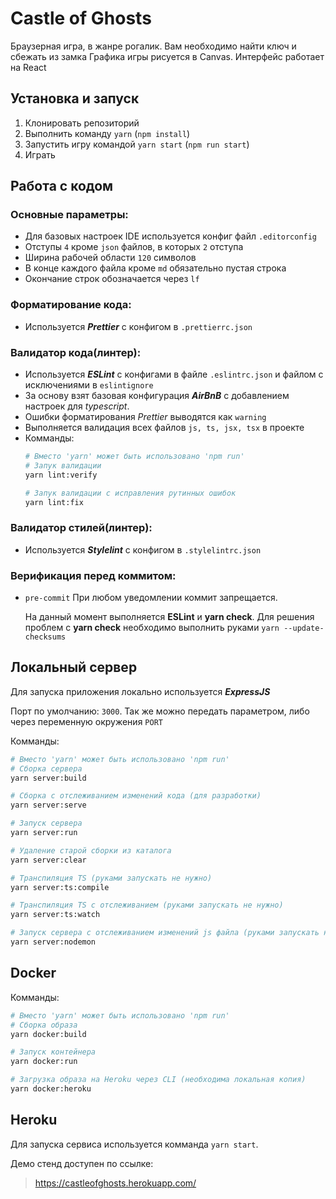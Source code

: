 # Castle of Ghosts

Браузерная игра, в жанре рогалик. Вам необходимо найти ключ и сбежать из замка
Графика игры рисуется в Canvas. Интерфейс работает на React

## Установка и запуск
1. Клонировать репозиторий
2. Выполнить команду `yarn` (`npm install`)
3. Запустить игру командой `yarn start` (`npm run start`)
4. Играть

## Работа с кодом

### Основные параметры:
-   Для базовых настроек IDE используется конфиг файл `.editorconfig`
-   Отступы `4` кроме `json` файлов, в которых `2` отступа
-   Ширина рабочей области `120` символов
-   В конце каждого файла кроме `md` обязательно пустая строка
-   Окончание строк обозначается через `lf`

### Форматирование кода:
-   Используется __*Prettier*__ с конфигом в `.prettierrc.json`

### Валидатор кода(линтер):
-   Используется __*ESLint*__ с конфигами в файле `.eslintrc.json` и файлом с исключениями в `eslintignore`
-   За основу взят базовая конфигурация __*AirBnB*__ с добавлением настроек для *typescript*.
-   Ошибки форматирования *Prettier* выводятся как `warning`
-   Выполняется валидация всех файлов `js, ts, jsx, tsx` в проекте
-   Комманды:
    ```bash
    # Вместо 'yarn' может быть использовано 'npm run'
    # Запук валидации
    yarn lint:verify

    # Запук валидации с исправления рутинных ошибок
    yarn lint:fix
    ```
### Валидатор стилей(линтер):
-   Используется __*Stylelint*__ с конфигом в `.stylelintrc.json`

### Верификация перед коммитом:
-   `pre-commit` При любом уведомлении коммит запрещается.

    На данный момент выполняется __ESLint__ и __yarn check__. Для решения проблем с __yarn check__ необходимо выполнить руками `yarn --update-checksums`


## Локальный сервер
Для запуска приложения локально используется __*ExpressJS*__

Порт по умолчанию: `3000`. Так же можно передать параметром, либо через переменную окружения `PORT`

Комманды:
```bash
# Вместо 'yarn' может быть использовано 'npm run'
# Сборка сервера
yarn server:build

# Сборка с отслеживанием изменений кода (для разработки)
yarn server:serve

# Запуск сервера
yarn server:run

# Удаление старой сборки из каталога
yarn server:clear

# Транспиляция TS (руками запускать не нужно)
yarn server:ts:compile

# Транспиляция TS с отслеживанием (руками запускать не нужно)
yarn server:ts:watch

# Запуск сервера с отслеживанием изменений js файла (руками запускать не нужно)
yarn server:nodemon
```

## Docker
Комманды:
```bash
# Вместо 'yarn' может быть использовано 'npm run'
# Сборка образа
yarn docker:build

# Запуск контейнера
yarn docker:run

# Загрузка образа на Heroku через CLI (необходима локальная копия)
yarn docker:heroku
```

## Heroku
Для запуска сервиса используется комманда `yarn start`.

Демо стенд доступен по ссылке:
> https://castleofghosts.herokuapp.com/
